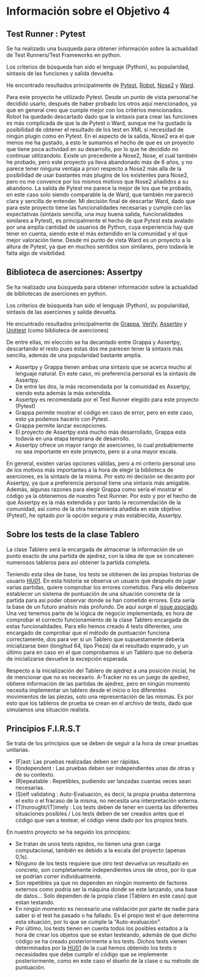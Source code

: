 # Información sobre el Objetivo 4

## Test Runner : Pytest

Se ha realizado una busqueda para obtener información sobre la actualidad de Test Runners/Test Frameworks en python.

Los criterios de búsqueda han sido el lenguaje (Python), su popularidad, sintaxis de las funciones y salida devuelta.

He encontrado resultados principalmente de [Pytest](https://docs.pytest.org/en/6.2.x/), [Robot](https://robotframework.org/), [Nose2](https://docs.nose2.io/en/latest/) y [Ward](https://ward.readthedocs.io/en/latest/).


Para este proyecto he utilizado Pytest. Desde un punto de vista personal he decidido usarlo, después de haber probado los otros aquí mencionados, ya que en general creo que cumple mejor con los critérios mencionados. Robot ha quedado descartado dado que la sintaxis para crear las funciones es más complicada de que la de Pytest o Ward, aunque me ha gustado la posibilidad de obtener el resultado de los test en XML si necesidad de ningún plugin como en Pytest. En el aspecto de la salida, Nose2 era el que menos me ha gustado, a esto le sumamos el hecho de que es un proyecto que tiene poca actividad en su desarrollo, por lo que he decidido no continuar utilizandolo. Existe un precedente a Nose2, Nose, el cual también he probado, pero este proyecto ya lleva abandonado más de 6 años, y no parece tener ninguna ventaja a priori respecto a Nose2 más alla de la posibilidad de usar bastantes más plugins de los existentes para Nose2, pero no me convence por los mismos motivos que Nose2 añadidos a su abandono. La salida de Pytest me parece la mejor de los que he probado, en este caso solo siendo comparable la de Ward, que también me pareció clara y sencilla de entender. Mi decisión final de descartar Ward, dado que para este proyecto tiene las funcionalidades necesarias y cumple con las expectativas (sintaxis sencilla, una muy buena salida, funcionalidades similares a Pytest), es principalmente el hecho de que Pytest esta avalado por una amplia cantidad de usuarios de Python, cuya experiencia hay que tener en cuenta, siendo este el más extendido en la comunidad y el que mejor valoración tiene. Desde mi punto de vista Ward es un proyecto a la altura de Pytest, ya que en muchos sentidos son similares, pero todavía le falta algo de visibilidad.


## Biblioteca de aserciones: Assertpy

Se ha realizado una búsqueda para obtener información sobre la actualidad de bibliotecas de aserciones en python.

Los criterios de búsqueda han sido el lenguaje (Python), su popularidad, sintaxis de las aserciones y salida devuelta.

He encuntrado resultados principalmente de [Grappa](https://grappa.readthedocs.io/en/latest/), [Verify](https://github.com/dgilland/verify), [Assertpy](https://assertpy.github.io/docs.html) y [Unittest](https://docs.python.org/3/library/unittest.html) (como biblioteca de aserciones)

De entre ellas, mi elección se ha decantado entre Grappa y Assertpy, descartando el resto pues estas dos me parecen tener la sintaxis más sencilla, además de una popularidad bastante amplia.

- Assertpy y Grappa tienen ambas una sintaxis que se acerca mucho al lenguaje natural. En este caso, mi preferencia personal es la sintaxis de Assertpy.
- De entre las dos, la más recomendada por la comunidad es Assertpy, siendo esta además la más extendida.
- Assertpy es recomendada por el Test Runner elegido para este proyecto (Pytest)
- Grappa permite mostrar el código en caso de error, pero en este caso, esto ya podemos hacerlo con Pytest.
- Grappa permite lanzar excepciones.
- El proyecto de Assertpy está mucho más desarrollado, Grappa esta todavía en una etapa temprana de desarrollo.
- Assertpy ofrece un mayor rango de aserciones, lo cual probablemente no sea importante en este proyecto, pero si a una mayor escala.

En general, existen varias opciones válidas, pero a mi criterio personal uno de los motivos más importantes a la hora de elegir la biblioteca de aserciones,
es la sintaxis de la misma. Por esto mi decisión se decanto por Assertpy, ya que a preferencia personal tiene una sintaxis más amigable. Además, algunas razones
para elegir Grappa como sería el mostrar el código ya la obtenemos de nuestro Test Runner. Por esto y por el hecho de que Assertpy es la más extendida y por tanto 
la recomendación de la comunidad, así como de la otra herramienta añadida en este objetivo (Pytest), he optado por la opción segura y más establecida, Assertpy.

## Sobre los tests de la clase Tablero

La clase Tablero será la encargada de almacenar la información de un punto exacto de una partida de ajedrez,
con la idea de que se concatenen numerosos tableros para así obtener la partida completa. 

Teniendo esta idea de base, los tests se obtienen de las propias historias de usuario [HU01](https://github.com/xCyal/A-Tracker/issues/3).
En esta historia se observa un usuario que después de jugar varias partidas, quiere comprobar los errores cometidos.
Para ello debemos establecer un sistema de puntuación de una situación concreta de la partida para así poder observar donde se han cometido errores.
Esta sería la base de un futuro analisis más profundo. De aquí surge el [issue asociado](https://github.com/xCyal/A-Tracker/issues/26).
Una vez tenemos parte de la lógica de negocio implementada, es hora de comprobar el correcto funcionamiento de la clase Tablero encargada de estas funcionalidades.
Para ello hemos creado 4 tests diferentes, uno encargado de comprobar que el método de puntuación funciona correctamente, dos para ver sí un Tablero que supuestamente
debería inicializarse bien (longitud 64, tipo Pieza) da el resultado esperado, y un último para en caso en el que comprobamos si un Tablero que no debería de inicializarse
devuelve la excepción esperada.

Respecto a la inicialización del Tablero de ajedrez a una posición inicial, he de mencionar que no es necesario. A-Tracker no es un juego de ajedrez, obtiene información
de las partidas de ajedrez, pero en ningún momento necesita implementar un tablero desde el inicio o los diferentes movimientos de las piezas, solo una representación
de las mismas. Es por esto que los tableros de prueba se crean en el archivo de tests, dado que simulamos una situación realista.


## Principios F.I.R.S.T

Se trata de los principios que se deben de seguir a la hora de crear pruebas unitarias.

- (F)ast: Las pruebas realizadas deben ser rápidas.
- (I)ndependent : Las pruebas deben ser independientes unas de otras y de su contexto.
- (R)epeatable : Repetibles, pudiendo ser lanzadas cuantas veces sean necesarias.
- (S)elf validating : Auto-Evaluación, es decir, la propia prueba determina el exito o el fracaso de la misma, no necesita una interpretación externa.
- (T)horought/(T)imely : Los tests deben de tener en cuenta las diferentes situaciones posibles / Los tests deben de ser creados antes que el código que van a testear, el código viene dado por los propios tests.

En nuestro proyecto se ha seguido los principios:
- Se tratan de unos tests rápidos, no tienen una gran carga computacional, también es debido a la escala del proyecto (apenas 0,1s).
- Ninguno de los tests requiere que otro test devuelva un resultado en concreto, son completamente independientes unos de otros, por lo que se podrían correr individualmente.
- Son repetibles ya que no dependen en ningún momento de factores externos como podría ser la máquina donde se este lanzando, una base de datos... Solo dependen de la propia clase (Tablero en este caso) que estan testando.
- En ningún momento es necesario una validación por parte de nadie para saber si el test ha pasado o ha fallado. Es el propio test el que determina esta situación, por lo que se cumple la "Auto-evaluación".
- Por último, los tests tienen en cuenta todos los posibles estados a la hora de crear los objetos que se estan testeando, además de que dicho código se ha creado posteriormente a los tests. Dichos tests vienen determinados por la [HU01](https://github.com/xCyal/A-Tracker/issues/3) de la cual hemos obtenido los tests o necesidades que debe cumplir el código que se implemente posteriormente, como en este caso el diseño de la clase o su método de puntuación.
